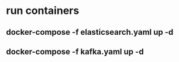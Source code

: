 # run containers
## docker-compose -f elasticsearch.yaml up -d
## docker-compose -f kafka.yaml up -d